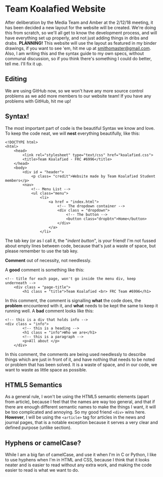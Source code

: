 # Team Koalafied Website
After deliberation by the Media Team and Amber at the 2/12/18 meeting, it has been decided a new layout for the website will be created. We're doing this from scratch, so we'll all get to know the development process, and will have everything set up properly, and not just adding things in dribs and drabs. **PLANNING!**
This website will use the layout as featured in my binder drawings, if you want to see 'em, hit me up at [smithomaster@gmail.com](mailto:smithomaster@gmail.com).
Also, I am writing this and the syntax guide to my own specs, without communal discussion, so if you think there's something I could do better, tell me. I'll fix it up.
## Editing
We are using GitHub now, so we won't have any more source control problems as we add more members to our website team! If you have any problems with GitHub, hit me up!
## Syntax!
The most important part of code is the beautiful Syntax we know and love. 
To keep the code neat, we will **nest** everything beautifully, like this: 

    <!DOCTYPE html>
	<html>
	    <head>
	        <link rel="stylesheet" type="text/css" href="koalafied.css">
	        <title>Team Koalafied - FRC #6996</title>
	    </head>
	    <body>
	        <div id = "header">
	            <p class= "credit">Website made by Team Koalafied Student members</p>
	        <nav>
	            <!-- Menu List -->
	            <ul class="menu">
	                <li>
	                    <a href = "index.html">
	                        <!-- The dropdown container -->
	                        <div class = "dropdown">
	                            <!-- The button -->
	                            <button class="dropbtn">Home</button>
	                        </div>
	                    </a>
	                </li>
The  tab key (or as I call it, the "*indent button*", is your friend! I'm not fussed about empty lines between code, because that's just a waste of space, but please remember to use the tab key.

**Comment** out of necessity, not needlessly.

A **good** comment is something like this:
	

    <!-- title for each page, won't go inside the menu div, keep underneath -->
        <div class = "page-title">
            <h1 class = "title">Team Koalafied <br> FRC Team #6996</h1>
In this comment, the comment is signalling **what** the code does, the **problem** encountered with it, and **what** needs to be kept the same to keep it running well.
A **bad** comment looks like this:

    <!-- this is a div that holds info -->
    <div class = "info">
            <!-- this is a heading -->
            <h1 class = "info">Who we are</h1>
            <!-- this is a paragraph -->
            <p>All about </p>
        </div>
In this comment, the comments are being used needlessly to describe things which are just in front of it, and have nothing that needs to be noted or problem that has been solved. It is a waste of space, and  in our code, we want to waste as little space as possible. 
## HTML5 Semantics
As a general rule, I won't be using the HTML5 semantic elements (apart from article), because I feel that the names are way too general, and that if there are enough different semantic names to make the things I want, it will be too complicated and annoying. So my good friend `<div>` wins here. 
**However**, I will be using the `<article>` tag for articles in the news and journal pages, that is a notable exception because it serves a very clear and defined purpose (unlike section).
## Hyphens or camelCase?
While I am a big fan of camelCase, and use it when I'm in C or Python, I like to use hyphens when I'm in HTML and CSS, because I think that it looks neater and is easier to read without any extra work, and making the code easier to read is what we want to do.